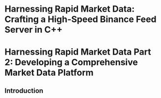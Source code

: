 # Harnessing Rapid Market Data: Crafting a High-Speed Binance Feed Server in C++
# Harnessing Rapid Market Data Part 2: Developing a Comprehensive Market Data Platform

## **Introduction**